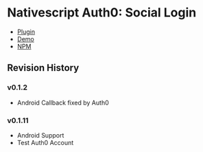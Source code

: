 # Nativescript Auth0: Social Login #
* [Plugin](https://github.com/sitefinitysteve/nativescript-auth0/tree/master/plugin)
* [Demo](https://github.com/sitefinitysteve/nativescript-auth0/tree/master/demo)
* [NPM](https://www.npmjs.com/package/nativescript-auth0)


## Revision History ##
### v0.1.2 ###
* Android Callback fixed by Auth0

### v0.1.11 ###
* Android Support
* Test Auth0 Account